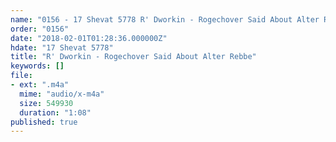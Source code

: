 ```yaml
---
name: "0156 - 17 Shevat 5778 R' Dworkin - Rogechover Said About Alter Rebbe"
order: "0156"
date: "2018-02-01T01:28:36.000000Z"
hdate: "17 Shevat 5778"
title: "R' Dworkin - Rogechover Said About Alter Rebbe"
keywords: []
file:
- ext: ".m4a"
  mime: "audio/x-m4a"
  size: 549930
  duration: "1:08"
published: true
---
```


